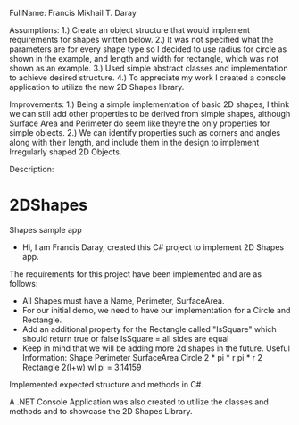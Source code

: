 FullName: Francis Mikhail T. Daray

Assumptions: 
	1.) Create an object structure that would implement requirements for shapes written below.
	2.) It was not specified what the parameters are for every shape type so I decided to use radius for circle as shown in the example, and length and width for rectangle, which was not shown as an example.
	3.) Used simple abstract classes and implementation to achieve desired structure.
	4.) To appreciate my work I created a console application to utilize the new 2D Shapes library.

Improvements:
	1.) Being a simple implementation of basic 2D shapes, I think we can still add other properties to be derived from simple shapes, although Surface Area and Perimeter do seem like theyre the only properties for simple objects.
	2.) We can identify properties such as corners and angles along with their length, and include them in the design to implement Irregularly shaped 2D Objects.

Description:

# 2DShapes
Shapes sample app

- Hi, I am Francis Daray, created this C# project to implement 2D Shapes app.

The requirements for this project have been implemented and are as follows:

- All Shapes must have a Name, Perimeter, SurfaceArea.  
- For our initial demo, we need to have our implementation for a Circle and Rectangle.  
- Add an additional property for the Rectangle called "IsSquare" which should return true or false IsSquare = all sides are equal  
- Keep in mind that we will be adding more 2d shapes in the future. Useful Information: Shape Perimeter SurfaceArea Circle 2 * pi * r pi * r 2 Rectangle 2(l+w) wl pi = 3.14159


Implemented expected structure and methods in C#.

A .NET Console Application was also created to utilize the classes and methods and to showcase the 2D Shapes Library.

